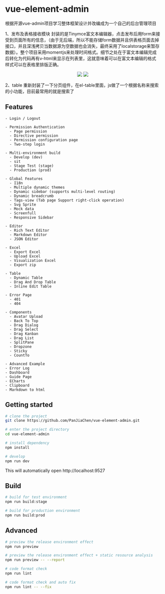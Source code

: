 # vue-element-admin
根据开源vue-admin项目学习整体框架设计并改编成为一个自己的后台管理项目

1、发布及表格接收模块
   封装的是Tinymce富文本编辑器，点击发布后用form来接受到页面所有的信息，（由于无后端，所以不能存储form数据并且供表格页面去掉接口，并且深浅拷贝当数据源为空数据也会消失，最终采用了localstorage来暂存数据）。整个项目采用momentjs来处理时间格式。细节之处在于富文本编辑完成后转化为代码再有v-html来显示在列表里，这就意味着可以在富文本编辑的格式样式可以在表格里排版正确。
<p align="center">
  <img  src="https://i.loli.net/2021/04/08/RcklInG1JH2Epva.png">
   <img src="https://i.loli.net/2021/04/08/lgTKcD7WVXuy9sm.png">
</p>

2、table
   重新封装了一下分页组件，在el-table里面，js做了一个根据名称来搜索的小功能，目前最常用的就是搜索了


## Features

```
- Login / Logout

- Permission Authentication
  - Page permission
  - Directive permission
  - Permission configuration page
  - Two-step login

- Multi-environment build
  - Develop (dev)
  - sit
  - Stage Test (stage)
  - Production (prod)

- Global Features
  - I18n
  - Multiple dynamic themes
  - Dynamic sidebar (supports multi-level routing)
  - Dynamic breadcrumb
  - Tags-view (Tab page Support right-click operation)
  - Svg Sprite
  - Mock data
  - Screenfull
  - Responsive Sidebar

- Editor
  - Rich Text Editor
  - Markdown Editor
  - JSON Editor

- Excel
  - Export Excel
  - Upload Excel
  - Visualization Excel
  - Export zip

- Table
  - Dynamic Table
  - Drag And Drop Table
  - Inline Edit Table

- Error Page
  - 401
  - 404

- Components
  - Avatar Upload
  - Back To Top
  - Drag Dialog
  - Drag Select
  - Drag Kanban
  - Drag List
  - SplitPane
  - Dropzone
  - Sticky
  - CountTo

- Advanced Example
- Error Log
- Dashboard
- Guide Page
- ECharts
- Clipboard
- Markdown to html
```

## Getting started

```bash
# clone the project
git clone https://github.com/PanJiaChen/vue-element-admin.git

# enter the project directory
cd vue-element-admin

# install dependency
npm install

# develop
npm run dev
```

This will automatically open http://localhost:9527

## Build

```bash
# build for test environment
npm run build:stage

# build for production environment
npm run build:prod
```

## Advanced

```bash
# preview the release environment effect
npm run preview

# preview the release environment effect + static resource analysis
npm run preview -- --report

# code format check
npm run lint

# code format check and auto fix
npm run lint -- --fix
```

